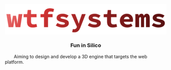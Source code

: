 <a href="https://www.wtfsystems.net">![wtfsystems](https://github.com/wtfsystems/.github/blob/main/wtf_logo_large.png)</a>

<h3 align="center">Fun in Silico</h3>

<p style="text-indent: 2em;">Aiming to design and develop a 3D engine that targets the web platform.</p>
